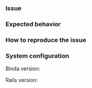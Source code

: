 ### Issue

### Expected behavior

### How to reproduce the issue

### System configuration

Binda version:

Rails version:
